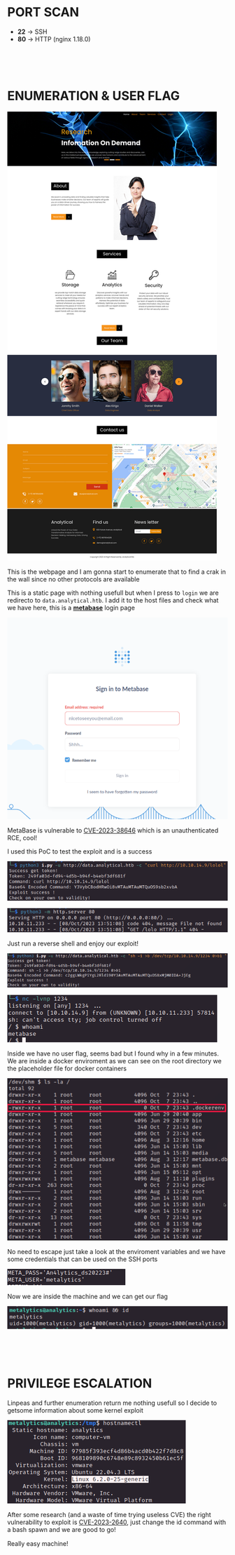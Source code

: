 # PORT SCAN
* **22** &#8594; SSH
* **80** &#8594; HTTP (nginx 1.18.0)

<br><br><br>

# ENUMERATION & USER FLAG

![6cd9bda70021b813971fec1f0d473061.png](img/6cd9bda70021b813971fec1f0d473061.png)

This is the webpage and I am gonna start to enumerate that to find a crak in the wall since no other protocols are available

This is a static page with nothing usefull but when I press to `login` we are redirecto to `data.analytical.htb`. I add it to the host files and check what we have here, this is a **<u>metabase</u>** login page

![fcab786eaaee6e6a6088a02ed3aa9874.png](img/fcab786eaaee6e6a6088a02ed3aa9874.png)

MetaBase is vulnerable to [CVE-2023-38646](https://nvd.nist.gov/vuln/detail/CVE-2023-38646) which is an unauthenticated RCE, cool!

I used this PoC to test the exploit and is a success

![0090a5be07179a439e4baa07557e5a04.png](img/0090a5be07179a439e4baa07557e5a04.png)

![969ae61a2c0ba0d1fdbcaf548dcadda0.png](img/969ae61a2c0ba0d1fdbcaf548dcadda0.png)

Just run a reverse shell and enjoy our exploit!

![febe084c089083b871d8f0008cdca350.png](img/febe084c089083b871d8f0008cdca350.png)

![3717a9686fa73f1472ec2bc7752552e7.png](img/3717a9686fa73f1472ec2bc7752552e7.png)

Inside we have no user flag, seems bad but I found why in a few minutes. We are inside a docker enviroment as we can see on the root directory we the placeholder file for docker containers

![ffe729dd8d45d0709af662fb886aa6ad.png](img/ffe729dd8d45d0709af662fb886aa6ad.png)

No need to escape just take a look at the enviroment variables and we have some credentials that can be used on the SSH ports

![2fcd5ff4f589b8d12f8067769cd254aa.png](img/2fcd5ff4f589b8d12f8067769cd254aa.png)

Now we are inside the machine and we can get our flag

![1524033b36a37546d1ad5ee3af202168.png](img/1524033b36a37546d1ad5ee3af202168.png)

<br><br><br>

# PRIVILEGE ESCALATION
Linpeas and further enumeration return me nothing usefull so I decide to getsome information about some kernel exploit

![fb3e1e249979374c5e2a1f6346d7e879.png](img/fb3e1e249979374c5e2a1f6346d7e879.png)

After some research (and a waste of time trying useless CVE) the right vulnerability to exploit is [CVE-2023-2640](https://github.com/luanoliveira350/GameOverlayFS), just change the id command with a bash spawn and we are good to go!

Really easy machine!
